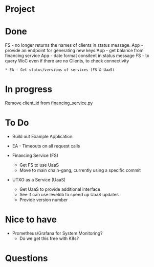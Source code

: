 # Project


# Done

FS - no longer returns the names of clients in status message.
App - provide an endpoint for generating new keys
App - get balance from financing service
App - date format consitent in status message
FS - to query WoC even if there are no Clients, to check connectivity

    * EA - Get status/versions of services (FS & UaaS)


# In progress 
Remove client_id from financing_service.py

# To Do
* Build out Example Application
* EA - Timeouts on all request calls 



* Financing Service (FS)
    * Get FS to use UaaS
    * Move to main chain-gang, currently using a specific commit

* UTXO as a Service (UaaS)
    * Get UaaS to provide additional interface
    * See if can use leveldb to speed up UaaS updates
    * Provide version number

# Nice to have
* Prometheus/Grafana for System Monitoring?
    * Do we get this free with K8s?

# Questions


